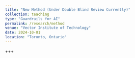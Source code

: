 ```yaml
---
title: "New Method (Under Double Blind Review Currently)"
collection: teaching
type: "Guardrails for AI"
permalink: /research/method
venue: "Vector Institute of Technology"
date: 2024-10-01
location: "Toronto, Ontario"
---
```



+++